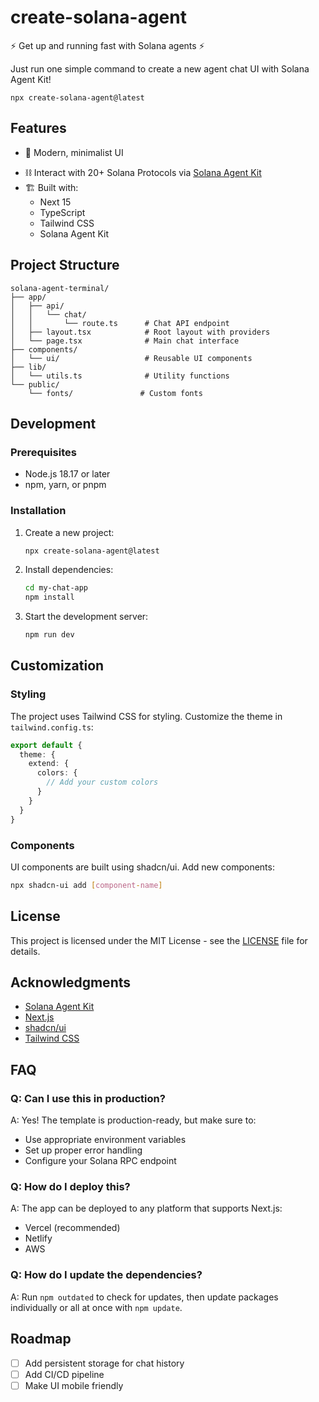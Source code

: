 # create-solana-agent

:zap: Get up and running fast with Solana agents :zap:

Just run one simple command to create a new agent chat UI with Solana Agent Kit!

```shell
npx create-solana-agent@latest
```

## Features

- 🎨 Modern, minimalist UI
<!-- - 📱 Fully responsive design with mobile-first approach -->
- ⛓️ Interact with 20+ Solana Protocols via [Solana Agent Kit](https://solanaagentkit.xyz/)
- 🏗️ Built with:
  - Next 15
  - TypeScript
  - Tailwind CSS
  - Solana Agent Kit

## Project Structure

```
solana-agent-terminal/
├── app/
│   ├── api/
│   │   └── chat/
│   │       └── route.ts      # Chat API endpoint
│   ├── layout.tsx            # Root layout with providers
│   └── page.tsx              # Main chat interface
├── components/
│   └── ui/                   # Reusable UI components
├── lib/
│   └── utils.ts              # Utility functions
└── public/
    └── fonts/               # Custom fonts
```

## Development

### Prerequisites

- Node.js 18.17 or later
- npm, yarn, or pnpm

### Installation

1. Create a new project:
   ```bash
   npx create-solana-agent@latest
   ```

2. Install dependencies:
   ```bash
   cd my-chat-app
   npm install
   ```

3. Start the development server:
   ```bash
   npm run dev
   ```

## Customization

### Styling

The project uses Tailwind CSS for styling. Customize the theme in `tailwind.config.ts`:

```typescript
export default {
  theme: {
    extend: {
      colors: {
        // Add your custom colors
      }
    }
  }
}
```

### Components

UI components are built using shadcn/ui. Add new components:

```bash
npx shadcn-ui add [component-name]
```
## License

This project is licensed under the MIT License - see the [LICENSE](LICENSE) file for details.

## Acknowledgments

- [Solana Agent Kit](https://www.solanaagentkit.xyz/)
- [Next.js](https://nextjs.org)
- [shadcn/ui](https://ui.shadcn.com/)
- [Tailwind CSS](https://tailwindcss.com)

## FAQ

### Q: Can I use this in production?
A: Yes! The template is production-ready, but make sure to:
- Use appropriate environment variables
- Set up proper error handling
- Configure your Solana RPC endpoint

### Q: How do I deploy this?
A: The app can be deployed to any platform that supports Next.js:
- Vercel (recommended)
- Netlify
- AWS

### Q: How do I update the dependencies?
A: Run `npm outdated` to check for updates, then update packages individually or all at once with `npm update`.

## Roadmap

- [ ] Add persistent storage for chat history
- [ ] Add CI/CD pipeline
- [ ] Make UI mobile friendly